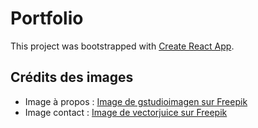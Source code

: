 # Portfolio

This project was bootstrapped with [Create React App](https://github.com/facebook/create-react-app).

## Crédits des images

- Image à propos : [Image de gstudioimagen sur Freepik](https://fr.freepik.com/vecteurs-libre/gens-parlent-bulle_5727467.htm#fromView=search&page=1&position=10&uuid=2fae66f5-5aaa-450e-b19b-dce636850ba7)
- Image contact : [Image de vectorjuice sur Freepik](https://fr.freepik.com/vecteurs-libre/concept-abstrait-centre-contact_12084824.htm#fromView=search&page=1&position=3&uuid=afaa6072-d185-4cdf-9ef0-4e260a1452d6)

